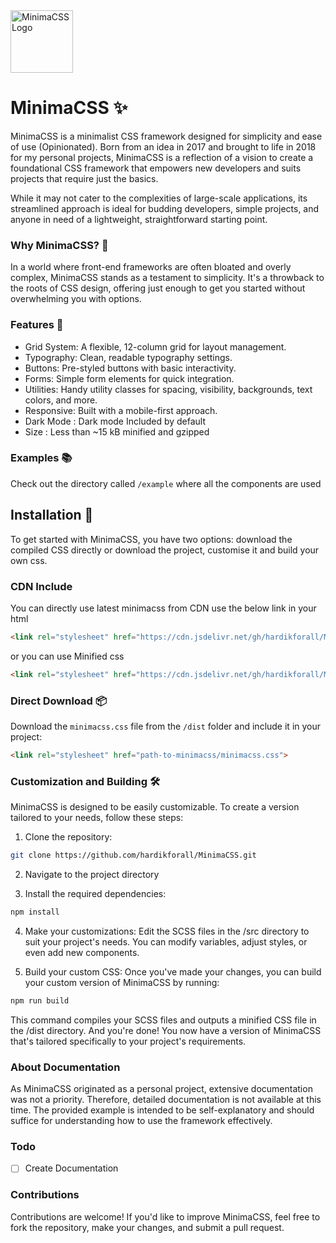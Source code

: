 <img src="https://i.ibb.co/BBw7NLd/M-2.png" alt="MinimaCSS Logo" style="height: 100px; width:100px;"/>

# MinimaCSS ✨

MinimaCSS is a minimalist CSS framework designed for simplicity and ease of use (Opinionated). Born from an idea in 2017 and brought to life in 2018 for my personal projects, MinimaCSS is a reflection of a vision to create a foundational CSS framework that empowers new developers and suits projects that require just the basics.

While it may not cater to the complexities of large-scale applications, its streamlined approach is ideal for budding developers, simple projects, and anyone in need of a lightweight, straightforward starting point.

### Why MinimaCSS? 🤔

In a world where front-end frameworks are often bloated and overly complex, MinimaCSS stands as a testament to simplicity. It's a throwback to the roots of CSS design, offering just enough to get you started without overwhelming you with options.

### Features 🚀

- Grid System: A flexible, 12-column grid for layout management.
- Typography: Clean, readable typography settings.
- Buttons: Pre-styled buttons with basic interactivity.
- Forms: Simple form elements for quick integration.
- Utilities: Handy utility classes for spacing, visibility, backgrounds, text colors, and more.
- Responsive: Built with a mobile-first approach.
- Dark Mode : Dark mode Included by default
- Size : Less than ~15 kB minified and gzipped

### Examples 📚

Check out the directory called `/example` where all the components are used

## Installation 💾

To get started with MinimaCSS, you have two options: download the compiled CSS directly or download the project, customise it and build your own css.

### CDN Include

You can directly use latest minimacss from CDN use the below link in your html

```html
<link rel="stylesheet" href="https://cdn.jsdelivr.net/gh/hardikforall/MinimaCSS/dist/minimacss.css">

```
or you can use Minified css

```html
<link rel="stylesheet" href="https://cdn.jsdelivr.net/gh/hardikforall/MinimaCSS/dist/minimacss.min.css">

```


### Direct Download 📦

Download the `minimacss.css` file from the `/dist` folder and include it in your project:

```html
<link rel="stylesheet" href="path-to-minimacss/minimacss.css">

```

### Customization and Building 🛠️

MinimaCSS is designed to be easily customizable. To create a version tailored to your needs, follow these steps:

1. Clone the repository:

```bash
git clone https://github.com/hardikforall/MinimaCSS.git
```

2. Navigate to the project directory

3. Install the required dependencies:
```bash
npm install
```
4. Make your customizations: Edit the SCSS files in the /src directory to suit your project's needs. You can modify variables, adjust styles, or even add new components.

5. Build your custom CSS: Once you've made your changes, you can build your custom version of MinimaCSS by running:

```bash
npm run build
```
This command compiles your SCSS files and outputs a minified CSS file in the /dist directory.
And you're done! You now have a version of MinimaCSS that's tailored specifically to your project's requirements.

### About Documentation

As MinimaCSS originated as a personal project, extensive documentation was not a priority. Therefore, detailed documentation is not available at this time. The provided example is intended to be self-explanatory and should suffice for understanding how to use the framework effectively.

### Todo

- [ ]  Create Documentation

### Contributions

Contributions are welcome! If you'd like to improve MinimaCSS, feel free to fork the repository, make your changes, and submit a pull request.